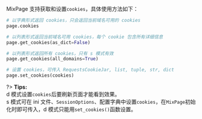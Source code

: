 MixPage 支持获取和设置`cookies`，具体使用方法如下：

```python
# 以字典形式返回 cookies，只会返回当前域名可用的 cookies
page.cookies  

# 以列表形式返回当前域名可用 cookies，每个 cookie 包含所有详细信息
page.get_cookies(as_dict=False)  

# 以列表形式返回所有 cookies，只有 s 模式有效
page.get_cookies(all_domains=True)  

# 设置 cookies，可传入 RequestsCookieJar, list, tuple, str, dict
page.set_cookies(cookies)  
```

?> **Tips:**  <br>d 模式设置`cookies`后要刷新页面才能看到效果。  <br>s 模式可在 ini 文件、`SessionOptions`、配置字典中设置`cookies`，在`MixPage`初始化时即可传入，d 模式只能用`set_cookies()`函数设置。
